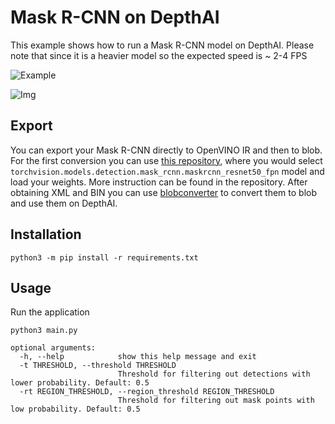 # Mask R-CNN on DepthAI

This example shows how to run a Mask R-CNN model on DepthAI. Please note that since it is a heavier model so the expected speed is ~ 2-4 FPS

![Example](https://user-images.githubusercontent.com/56075061/145182204-af540962-f233-480c-82a0-56b2587e5072.gif)

![Img](https://user-images.githubusercontent.com/18037362/162579543-7ebfe41c-d6a9-45e4-aa41-36969cc21894.png)

## Export

You can export your Mask R-CNN directly to OpenVINO IR and then to blob. For the first conversion you can use [this repository](https://github.com/openvinotoolkit/openvino_contrib/tree/master/modules/mo_pytorch), where you would select `torchvision.models.detection.mask_rcnn.maskrcnn_resnet50_fpn` model and load your weights. More instruction can be found in the repository. After obtaining XML and BIN you can use [blobconverter](https://blobconverter.luxonis.com/) to convert them to blob and use them on DepthAI.

## Installation

```
python3 -m pip install -r requirements.txt
```

## Usage

Run the application

```
python3 main.py

optional arguments:
  -h, --help            show this help message and exit
  -t THRESHOLD, --threshold THRESHOLD
                        Threshold for filtering out detections with lower probability. Default: 0.5
  -rt REGION_THRESHOLD, --region_threshold REGION_THRESHOLD
                        Threshold for filtering out mask points with low probability. Default: 0.5
```
